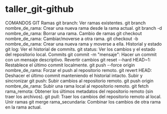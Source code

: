# taller_git-github

COMANDOS GIT
Ramas
git branch: Ver ramas existentes.
git branch nombre_de_rama: Crear una nueva rama desde la rama actual.
git branch -d nombre_de_rama: Borrar una rama.
Cambio de ramas
git checkout nombre_de_rama: Cambiar/moverse a otra rama.
git checkout -b nombre_de_rama: Crear una nueva rama y moverse a ella.
Historial y estado
git log: Ver el historial de commits.
git status: Ver los cambios y el estado del repositorio local.
Commits
git commit -m "mensaje": Hacer un commit con un mensaje descriptivo.
Revertir cambios
git reset --hard HEAD~1: Restablece el último commit localmente.
git push --force origin nombre_de_rama: Forzar el push al repositorio remoto.
git revert HEAD: Deshacer el último commit manteniendo el historial intacto.
Subir y sincronizar
git push: Subir cambios al repositorio remoto.
git push origin nombre_de_rama: Subir una rama local al repositorio remoto.
git fetch rama_remota: Obtener los últimos metadatos del repositorio remoto (sin traer los archivos).
git pull: Traer los cambios del repositorio remoto al local.
Unir ramas
git merge rama_secundaria: Combinar los cambios de otra rama en la rama actual.
